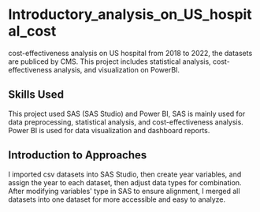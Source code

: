 # Introductory_analysis_on_US_hospital_cost
cost-effectiveness analysis on US hospital from 2018 to 2022, the datasets are publiced by CMS. This project includes statistical analysis, cost-effectiveness analysis, and visualization on PowerBI.

## Skills Used
This project used SAS (SAS Studio) and Power BI, SAS is mainly used for data preprocessing, statistical analysis, and cost-effectiveness analysis. Power BI is used for data visualization and dashboard reports.

## Introduction to Approaches
I imported csv datasets into SAS Studio, then create year variables, and assign the year to each dataset, then adjust data types for combination. After modifying variables' type in SAS to ensure alignment, I merged all datasets into one dataset for more accessible and easy to analyze.
